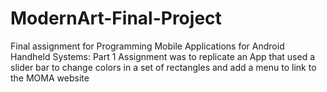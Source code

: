 # ModernArt-Final-Project
Final assignment for Programming Mobile Applications for Android Handheld Systems: Part 1
Assignment was to replicate an App that used a slider bar to change colors in a set of rectangles and add a
menu to link to the MOMA website
